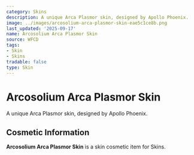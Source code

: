 ```yaml
---
category: Skins
description: A unique Arca Plasmor skin, designed by Apollo Phoenix.
image: ../images/arcosolium-arca-plasmor-skin-eae5c1ce8b.png
last_updated: '2025-09-17'
name: Arcosolium Arca Plasmor Skin
source: WFCD
tags:
- Skin
- Skins
tradable: false
type: Skin
---
```


# Arcosolium Arca Plasmor Skin

A unique Arca Plasmor skin, designed by Apollo Phoenix.

## Cosmetic Information

**Arcosolium Arca Plasmor Skin** is a skin cosmetic item for Skins.

